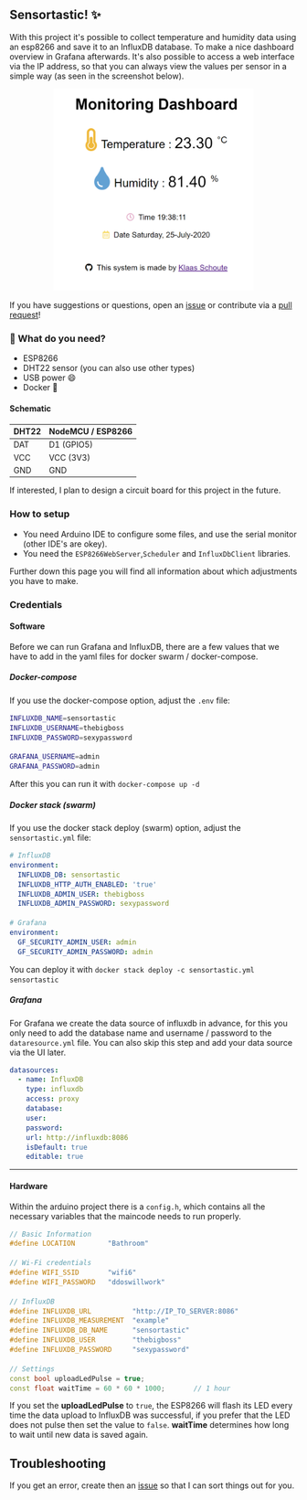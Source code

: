 ## Sensortastic! ✨

With this project it's possible to collect temperature and humidity data using an esp8266 and save it to an InfluxDB database. To make a nice dashboard overview in Grafana afterwards. It's also possible to access a web interface via the IP address, so that you can always view the values per sensor in a simple way (as seen in the screenshot below).

<p align="center">
    <img src="./assets/img/webinterface.png" alt="drawing" width="350"/>
</p>

If you have suggestions or questions, open an [issue][issues] or contribute via a [pull request][pr]!

### 🧰 What do you need?

- ESP8266
- DHT22 sensor (you can also use other types)
- USB power :smile:
- Docker :whale:

#### Schematic

| DHT22 | NodeMCU / ESP8266 |
| --- | --- |
| DAT | D1 (GPIO5) |
| VCC | VCC (3V3) |
| GND | GND |

If interested, I plan to design a circuit board for this project in the future.

### How to setup

- You need Arduino IDE to configure some files, and use the serial monitor (other IDE's are okey).
- You need the `ESP8266WebServer`,`Scheduler` and `InfluxDbClient` libraries.

Further down this page you will find all information about which adjustments you have to make.

### Credentials

#### Software

Before we can run Grafana and InfluxDB, there are a few values that we have to add in the yaml files for docker swarm / docker-compose.

##### Docker-compose

If you use the docker-compose option, adjust the `.env` file:

```bash
INFLUXDB_NAME=sensortastic
INFLUXDB_USERNAME=thebigboss
INFLUXDB_PASSWORD=sexypassword

GRAFANA_USERNAME=admin
GRAFANA_PASSWORD=admin
```

After this you can run it with `docker-compose up -d`

##### Docker stack (swarm)

If you use the docker stack deploy (swarm) option, adjust the `sensortastic.yml` file:

```yaml
# InfluxDB
environment:
  INFLUXDB_DB: sensortastic
  INFLUXDB_HTTP_AUTH_ENABLED: 'true'
  INFLUXDB_ADMIN_USER: thebigboss
  INFLUXDB_ADMIN_PASSWORD: sexypassword

# Grafana
environment:
  GF_SECURITY_ADMIN_USER: admin
  GF_SECURITY_ADMIN_PASSWORD: admin
```

You can deploy it with `docker stack deploy -c sensortastic.yml sensortastic`

##### Grafana

For Grafana we create the data source of influxdb in advance, for this you only need to add the database name and username / password to the `dataresource.yml` file. You can also skip this step and add your data source via the UI later.

```yaml
datasources:
  - name: InfluxDB
    type: influxdb
    access: proxy
    database:
    user: 
    password:
    url: http://influxdb:8086
    isDefault: true
    editable: true
```

---

#### Hardware

Within the arduino project there is a `config.h`, which contains all the necessary variables that the maincode needs to run properly.

```C++
// Basic Information
#define LOCATION        "Bathroom"

// Wi-Fi credentials
#define WIFI_SSID       "wifi6"
#define WIFI_PASSWORD   "ddoswillwork"

// InfluxDB
#define INFLUXDB_URL          "http://IP_TO_SERVER:8086"
#define INFLUXDB_MEASUREMENT  "example"
#define INFLUXDB_DB_NAME      "sensortastic"
#define INFLUXDB_USER         "thebigboss"
#define INFLUXDB_PASSWORD     "sexypassword"

// Settings
const bool uploadLedPulse = true;
const float waitTime = 60 * 60 * 1000;       // 1 hour
```

If you set the **uploadLedPulse** to `true`, the ESP8266 will flash its LED every time the data upload to InfluxDB was successful, if you prefer that the LED does not pulse then set the value to `false`. **waitTime** determines how long to wait until new data is saved again.

## Troubleshooting

If you get an error, create then an [issue][issues] so that I can sort things out for you.

[issues]: https://github.com/klaasnicolaas/Project-Sensortastic/issues
[pr]: https://github.com/klaasnicolaas/Project-Sensortastic/pulls
